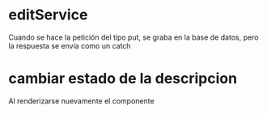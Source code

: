 # editService 
Cuando se hace la petición del tipo put, se graba en la base de datos, pero la respuesta se envía como un catch

# cambiar estado de la descripcion
Al renderizarse nuevamente el componente